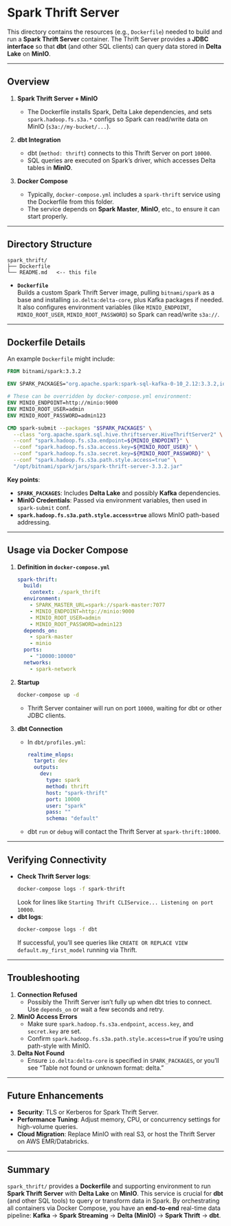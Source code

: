 # Spark Thrift Server

This directory contains the resources (e.g., `Dockerfile`) needed to build and run a **Spark Thrift Server** container. The Thrift Server provides a **JDBC interface** so that **dbt** (and other SQL clients) can query data stored in **Delta Lake** on **MinIO**.

---

## Overview

1. **Spark Thrift Server + MinIO**  
   - The Dockerfile installs Spark, Delta Lake dependencies, and sets `spark.hadoop.fs.s3a.*` configs so Spark can read/write data on MinIO (`s3a://my-bucket/...`).

2. **dbt Integration**  
   - dbt (`method: thrift`) connects to this Thrift Server on port `10000`.  
   - SQL queries are executed on Spark’s driver, which accesses Delta tables in **MinIO**.

3. **Docker Compose**  
   - Typically, `docker-compose.yml` includes a `spark-thrift` service using the Dockerfile from this folder.  
   - The service depends on **Spark Master**, **MinIO**, etc., to ensure it can start properly.

---

## Directory Structure

```
spark_thrift/
├── Dockerfile
└── README.md   <-- this file
```

- **`Dockerfile`**  
  Builds a custom Spark Thrift Server image, pulling `bitnami/spark` as a base and installing `io.delta:delta-core`, plus Kafka packages if needed.  
  It also configures environment variables (like `MINIO_ENDPOINT`, `MINIO_ROOT_USER`, `MINIO_ROOT_PASSWORD`) so Spark can read/write `s3a://`.

---

## Dockerfile Details

An example `Dockerfile` might include:

```dockerfile
FROM bitnami/spark:3.3.2

ENV SPARK_PACKAGES="org.apache.spark:spark-sql-kafka-0-10_2.12:3.3.2,io.delta:delta-core_2.12:2.3.0,io.delta:delta-storage:2.3.0"

# These can be overridden by docker-compose.yml environment:
ENV MINIO_ENDPOINT=http://minio:9000
ENV MINIO_ROOT_USER=admin
ENV MINIO_ROOT_PASSWORD=admin123

CMD spark-submit --packages "$SPARK_PACKAGES" \
  --class "org.apache.spark.sql.hive.thriftserver.HiveThriftServer2" \
  --conf "spark.hadoop.fs.s3a.endpoint=${MINIO_ENDPOINT}" \
  --conf "spark.hadoop.fs.s3a.access.key=${MINIO_ROOT_USER}" \
  --conf "spark.hadoop.fs.s3a.secret.key=${MINIO_ROOT_PASSWORD}" \
  --conf "spark.hadoop.fs.s3a.path.style.access=true" \
  "/opt/bitnami/spark/jars/spark-thrift-server-3.3.2.jar"
```

**Key points**:

- **`SPARK_PACKAGES`**: Includes **Delta Lake** and possibly **Kafka** dependencies.  
- **MinIO Credentials**: Passed via environment variables, then used in `spark-submit` conf.  
- **`spark.hadoop.fs.s3a.path.style.access=true`** allows MinIO path-based addressing.

---

## Usage via Docker Compose

1. **Definition in `docker-compose.yml`**  
   ```yaml
   spark-thrift:
     build:
       context: ./spark_thrift
     environment:
       - SPARK_MASTER_URL=spark://spark-master:7077
       - MINIO_ENDPOINT=http://minio:9000
       - MINIO_ROOT_USER=admin
       - MINIO_ROOT_PASSWORD=admin123
     depends_on:
       - spark-master
       - minio
     ports:
       - "10000:10000"
     networks:
       - spark-network
   ```
2. **Startup**  
   ```bash
   docker-compose up -d
   ```
   - Thrift Server container will run on port `10000`, waiting for dbt or other JDBC clients.

3. **dbt Connection**  
   - In `dbt/profiles.yml`:
     ```yaml
     realtime_mlops:
       target: dev
       outputs:
         dev:
           type: spark
           method: thrift
           host: "spark-thrift"
           port: 10000
           user: "spark"
           pass: ""
           schema: "default"
     ```
   - dbt `run` or `debug` will contact the Thrift Server at `spark-thrift:10000`.

---

## Verifying Connectivity

- **Check Thrift Server logs**:  
  ```bash
  docker-compose logs -f spark-thrift
  ```
  Look for lines like `Starting Thrift CLIService... Listening on port 10000`.
- **dbt logs**:
  ```bash
  docker-compose logs -f dbt
  ```
  If successful, you’ll see queries like `CREATE OR REPLACE VIEW default.my_first_model` running via Thrift.

---

## Troubleshooting

1. **Connection Refused**  
   - Possibly the Thrift Server isn’t fully up when dbt tries to connect. Use `depends_on` or wait a few seconds and retry.
2. **MinIO Access Errors**  
   - Make sure `spark.hadoop.fs.s3a.endpoint`, `access.key`, and `secret.key` are set.  
   - Confirm `spark.hadoop.fs.s3a.path.style.access=true` if you’re using path-style with MinIO.
3. **Delta Not Found**  
   - Ensure `io.delta:delta-core` is specified in `SPARK_PACKAGES`, or you’ll see “Table not found or unknown format: delta.”

---

## Future Enhancements

- **Security**: TLS or Kerberos for Spark Thrift Server.  
- **Performance Tuning**: Adjust memory, CPU, or concurrency settings for high-volume queries.  
- **Cloud Migration**: Replace MinIO with real S3, or host the Thrift Server on AWS EMR/Databricks.

---

## Summary

`spark_thrift/` provides a **Dockerfile** and supporting environment to run **Spark Thrift Server** with **Delta Lake** on **MinIO**. This service is crucial for **dbt** (and other SQL tools) to query or transform data in Spark. By orchestrating all containers via Docker Compose, you have an **end-to-end** real-time data pipeline: **Kafka** → **Spark Streaming** → **Delta (MinIO)** → **Spark Thrift** → **dbt**.